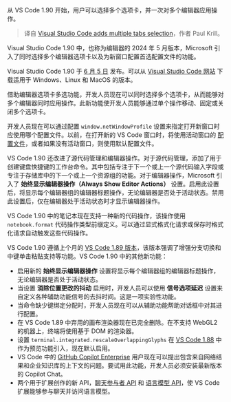 
<!--
title: VSCode添加多选项卡选择功能
cover: ./cover.png
-->

从 VS Code 1.90 开始，用户可以选择多个选项卡，并一次对多个编辑器应用操作。

> 译自 [Visual Studio Code adds multiple tabs selection](https://www.infoworld.com/article/3715357/visual-studio-code-adds-multiple-tabs-selection.html)，作者 Paul Krill。

Visual Studio Code 1.90 中，也称为编辑器的 2024 年 5 月版本，Microsoft 引入了同时选择多个编辑器选项卡以及为新窗口配置首选配置文件的功能。

Visual Studio Code 1.90 于 [6 月 5 日](https://code.visualstudio.com/updates/v1_90) 发布。可以从 [Visual Studio Code 网站](https://code.visualstudio.com/Download) 下载适用于 Windows、Linux 和 MacOS 的版本。

借助编辑器选项卡多选功能，开发人员现在可以同时选择多个选项卡，从而能够对多个编辑器同时应用操作。此新功能使开发人员能够通过单个操作移动、固定或关闭多个选项卡。

开发人员现在可以通过配置 `window.netWindowProfile` 设置来指定打开新窗口时应使用哪个配置文件。以前，在打开新的 VS Code 窗口时，将使用活动窗口的 [配置文件](https://code.visualstudio.com/docs/editor/profiles)，或者如果没有活动窗口，则使用默认配置文件。

VS Code 1.90 还改进了源代码管理和编辑器操作。对于源代码管理，添加了用于创建键盘快捷键的工作台命令。其中包括专注于下一个或上一个源代码输入字段或专注于存储库中的下一个或上一个资源组的功能。对于编辑器操作，Microsoft 引入了 **始终显示编辑器操作（Always Show Editor Actions）** 设置。启用此设置后，将显示每个编辑器组的编辑器标题操作，无论编辑器是否处于活动状态。禁用此设置后，仅在编辑器处于活动状态时才显示编辑器操作。

VS Code 1.90 中的笔记本现在支持一种新的代码操作，该操作使用 `notebook.format` 代码操作类型前缀定义。可以通过显式格式化请求或保存时格式化请求自动触发这些代码操作。

VS Code 1.90 遵循上个月的 [VS Code 1.89 版本](https://www.infoworld.com/article/3715442/visual-studio-code-smooths-branch-switching.html)，该版本强调了增强分支切换和中键单击粘贴支持等功能。VS Code 1.90 中的其他新功能：

- 启用新的 **始终显示编辑器操作** 设置将显示每个编辑器组的编辑器标题操作，无论编辑器是否处于活动状态。
- 当设置 **消除位置更改的抖动** 启用时，开发人员可以使用 **信号选项延迟** 设置来自定义各种辅助功能信号的去抖时间。这是一项实验性功能。
- 当命令缺少键绑定分配时，开发人员现在可以从辅助功能帮助对话框中对其进行配置。
- 在 VS Code 1.89 中弃用的画布渲染器现在已完全删除。在不支持 WebGL2 的机器上，终端将使用基于 DOM 的渲染器。
- 设置 `terminal.integrated.rescaleOverlappingGlyphs` 在 [VS Code 1.88](https://www.infoworld.com/article/3714982/visual-studio-code-finalizes-test-coverage-api.html) 中作为预览功能引入，现在默认启用。
- VS Code 中的 [GitHub Copilot Enterprise](https://www.infoworld.com/article/3713186/github-ships-github-copilot-enterprise.html) 用户现在可以提出包含来自网络结果和企业知识库的上下文的问题。要试用此功能，开发人员必须安装最新版本的 Copilot Chat。
- 两个用于扩展创作的新 API，[聊天参与者 API](https://code.visualstudio.com/api/extension-guides/chat) 和 [语言模型 API](https://code.visualstudio.com/api/extension-guides/language-model)，使 VS Code 扩展能够参与聊天并访问语言模型。